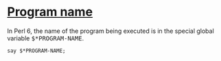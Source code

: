 [1]: http://rosettacode.org/wiki/Program_name

# [Program name][1]

In Perl 6, the name of the program being executed is in the special global variable <tt>$\*PROGRAM-NAME</tt>.

```perl6
say $*PROGRAM-NAME;
```